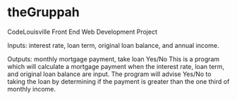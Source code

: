 # theGruppah
CodeLouisville Front End Web Development Project

Inputs: interest rate, loan term, original loan balance, and annual income.

Outputs: monthly mortgage payment, take loan Yes/No
This is a program which will calculate a mortgage payment when the interest rate, loan term, and original loan balance are input.
The program will advise Yes/No to taking the loan by determining if the payment is greater than the one third of monthly income.
